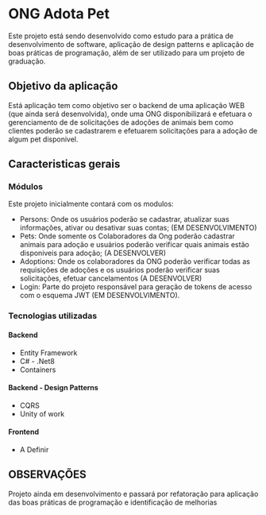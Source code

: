 # ONG Adota Pet
Este projeto está sendo desenvolvido como estudo para a prática de desenvolvimento de software, aplicação de design patterns e aplicação de boas práticas de programação, além de ser utilizado para um projeto de graduação.

## Objetivo da aplicação
Está aplicação tem como objetivo ser o backend de uma aplicação WEB (que ainda será desenvolvida), onde uma ONG disponibilizará e efetuara o gerenciamento de de solicitações de adoções de animais bem como clientes poderão se cadastrarem e efetuarem solicitações para a adoção de algum pet disponivel.

## Caracteristicas gerais
### Módulos
Este projeto inicialmente contará com os modulos:
 - Persons: Onde os usuários poderão se cadastrar, atualizar suas informações, ativar ou desativar suas contas; (EM DESENVOLVIMENTO)
 - Pets: Onde somente os Colaboradores da Ong poderão cadastrar animais para adoção e usuários poderão verificar quais animais estão disponiveis para adoção; (A DESENVOLVER)
 - Adoptions: Onde os colaboradores da ONG poderão verificar todas as requisições de adoções e os usuários poderão verificar suas solicitações, efetuar cancelamentos (A DESENVOLVER)
 - Login: Parte do projeto responsável para geração de tokens de acesso com o esquema JWT (EM DESENVOLVIMENTO).

### Tecnologias utilizadas
#### Backend
 - Entity Framework
 - C# - .Net8
 - Containers

 #### Backend - Design Patterns
 - CQRS
 - Unity of work

#### Frontend
 - A Definir


## OBSERVAÇÕES
Projeto ainda em desenvolvimento e passará por refatoração para aplicação das boas práticas de programação e identificação de melhorias

